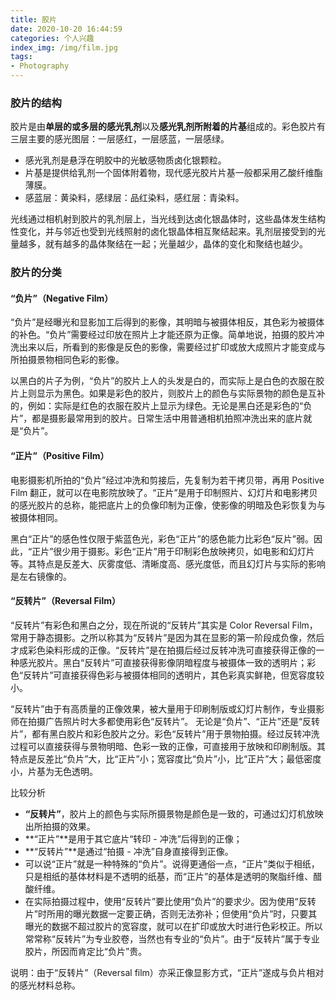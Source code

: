 ```yaml
---
title: 胶片
date: 2020-10-20 16:44:59
categories: 个人兴趣
index_img: /img/film.jpg
tags: 
- Photography
---
```


### 胶片的结构

胶片是由**单层的或多层的感光乳剂**以及**感光乳剂所附着的片基**组成的。彩色胶片有三层主要的感光图层：一层感红，一层感蓝，一层感绿。

* 感光乳剂是悬浮在明胶中的光敏感物质卤化银颗粒。
* 片基是提供给乳剂一个固体附着物，现代感光胶片片基一般都采用乙酸纤维酯薄膜。
* 感蓝层：黄染料，感绿层：品红染料，感红层：青染料。

光线通过相机射到胶片的乳剂层上，当光线到达卤化银晶体时，这些晶体发生结构性变化，并与邻近也受到光线照射的卤化银晶体相互聚结起来。乳剂层接受到的光量越多，就有越多的晶体聚结在一起；光量越少，晶体的变化和聚结也越少。

### 胶片的分类

#### “负片”（Negative Film）

“负片”是经曝光和显影加工后得到的影像，其明暗与被摄体相反，其色彩为被摄体的补色。“负片”需要经过印放在照片上才能还原为正像。简单地说，拍摄的胶片冲洗出来以后，所看到的影像是反色的影像，需要经过扩印或放大成照片才能变成与所拍摄景物相同色彩的影像。

以黑白的片子为例，“负片”的胶片上人的头发是白的，而实际上是白色的衣服在胶片上则显示为黑色。如果是彩色的胶片，则胶片上的颜色与实际景物的颜色是互补的，例如：实际是红色的衣服在胶片上显示为绿色。无论是黑白还是彩色的“负片”，都是摄影最常用到的胶片。日常生活中用普通相机拍照冲洗出来的底片就是“负片”。

#### “正片”（Positive Film）

电影摄影机所拍的“负片”经过冲洗和剪接后，先复制为若干拷贝带，再用 Positive Film 翻正，就可以在电影院放映了。“正片”是用于印制照片、幻灯片和电影拷贝的感光胶片的总称，能把底片上的负像印制为正像，使影像的明暗及色彩恢复为与被摄体相同。

黑白“正片”的感色性仅限于紫蓝色光，彩色“正片”的感色能力比彩色“反片”弱。因此，“正片”很少用于摄影。彩色“正片”用于印制彩色放映拷贝，如电影和幻灯片等。其特点是反差大、灰雾度低、清晰度高、感光度低，而且幻灯片与实际的影响是左右镜像的。

#### “反转片”（Reversal Film）

“反转片”有彩色和黑白之分，现在所说的“反转片”其实是 Color Reversal Film，常用于静态摄影。之所以称其为“反转片”是因为其在显影的第一阶段成负像，然后才成彩色染料形成的正像。“反转片”是在拍摄后经过反转冲洗可直接获得正像的一种感光胶片。黑白“反转片”可直接获得影像阴暗程度与被摄体一致的透明片；彩色“反转片”可直接获得色彩与被摄体相同的透明片，其色彩真实鲜艳，但宽容度较小。

“反转片”由于有高质量的正像效果，被大量用于印刷制版或幻灯片制作，专业摄影师在拍摄广告照片时大多都使用彩色“反转片”。 无论是“负片”、“正片”还是“反转片”，都有黑白胶片和彩色胶片之分。彩色“反转片”用于景物拍摄。经过反转冲洗过程可以直接获得与景物明暗、色彩一致的正像，可直接用于放映和印刷制版。其特点是反差比“负片”大，比“正片”小；宽容度比“负片”小，比“正片”大；最低密度小，片基为无色透明。

比较分析

- **“反转片”**，胶片上的颜色与实际所摄景物是颜色是一致的，可通过幻灯机放映出所拍摄的效果。
- **“正片”**是用于其它底片“转印 - 冲洗”后得到的正像；
- **“反转片”**是通过“拍摄 - 冲洗”自身直接得到正像。
- 可以说“正片”就是一种特殊的“负片”。说得更通俗一点，“正片”类似于相纸，只是相纸的基体材料是不透明的纸基，而“正片”的基体是透明的聚脂纤维、醋酸纤维。
- 在实际拍摄过程中，使用“反转片”要比使用“负片”的要求少。因为使用“反转片”时所用的曝光数据一定要正确，否则无法弥补；但使用“负片”时，只要其曝光的数据不超过胶片的宽容度，就可以在扩印或放大时进行色彩校正。所以常常称“反转片”为专业胶卷，当然也有专业的“负片”。由于“反转片”属于专业胶片，所因而肯定比“负片”贵。

说明：由于“反转片”（Reversal film）亦采正像显影方式，“正片”遂成与负片相对的感光材料总称。



